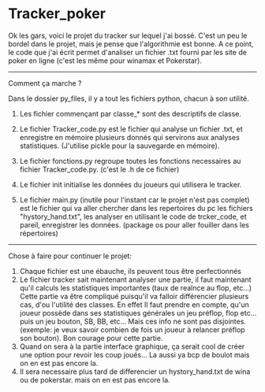 # Tracker_poker

Ok les gars, voici le projet du tracker sur lequel j'ai bossé. C'est un peu le bordel dans le projet, mais je pense que l'algorithmie est bonne. 
A ce point, le code que j'ai écrit permet d'analiser un fichier .txt fourni par les site de poker en ligne (c'est les même pour winamax et Pokerstar). 

---------------------------------------------------------------------------------------------
Comment ça marche ? 

Dans le dossier py_files, il y a tout les fichiers python, chacun à son utilité.

1) Les fichier commençant par classe_* sont des descriptifs de classe. 

2) Le fichier Tracker_code.py est le fichier qui analyse un fichier .txt, et enregistre en mémoire plusieurs donnés qui servirons aux analyses statistiques. (J'utilise pickle pour la sauvegarde en mémoire).

3) Le fichier fonctions.py regroupe toutes les fonctions necessaires au fichier Tracker_code.py. (c'est le .h de ce fichier)

4) Le fichier init initialise les données du joueurs qui utilisera le tracker. 

5) Le fichier main.py (inutile pour l'instant car le projet n'est pas complet) est le fichier qui va aller chercher dans les repertoires du pc les fichiers "hystory_hand.txt", les analyser en utilisant le code de trcker_code, et pareil, enregistrer les données. (package os pour aller fouiller dans les répertoires) 

---------------------------------------------------------------------------------------------
Chose à faire pour continuer le projet:

1) Chaque fichier est une ébauche, ils peuvent tous être perfectionnés
2) Le fichier tracker sait maintenant analyser une partie, il faut maintenant qu'il calculs les statistiques importantes (taux 
de realnce au flop, etc...)
Cette partie va être compliqué puisqu'il va falloir différencier plusieurs cas, d'ou l'utilité des classes. En effet Il faut prendre en compte, qu'un joueur possède dans ses statistiques générales un jeu préflop, flop etc... puis un jeu bouton, SB, BB, etc... Mais ces info ne sont pas disjointes. (exemple: je veux savoir combien de fois un joueur à relancer préflop son bouton).
Bon courage pour cette partie.
3) Quand on sera à la partie interface graphique, ça serait cool de créer une option pour revoir les coup joués... La aussi ya bcp de boulot mais on en est pas encore la.
4) Il sera necessaire plus tard de differencier un hystory_hand.txt de wina ou de pokerstar. mais on en est pas encore la. 










